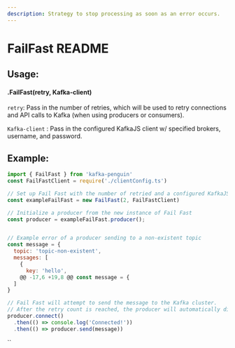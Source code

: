 ```yaml
---
description: Strategy to stop processing as soon as an error occurs.
---
```


# FailFast README

## Usage:

#### .FailFast\(retry, Kafka-client\)

`retry`: Pass in the number of retries, which will be used to retry connections and API calls to Kafka \(when using producers or consumers\).

`Kafka-client` : Pass in the configured KafkaJS client w/ specified brokers, username, and password.

## Example:

```javascript
import { FailFast } from 'kafka-penguin'
const FailFastClient = require('./clientConfig.ts')

// Set up Fail Fast with the number of retried and a configured KafkaJS client
const exampleFailFast = new FailFast(2, FailFastClient)

// Initialize a producer from the new instance of Fail Fast
const producer = exampleFailFast.producer();


// Example error of a producer sending to a non-existent topic
const message = {
  topic: 'topic-non-existent',
  messages: [
    {
      key: 'hello',
	@@ -17,6 +19,8 @@ const message = {
  ]
}

// Fail Fast will attempt to send the message to the Kafka cluster.
// After the retry count is reached, the producer will automatically disconnect and an error is thrown.
producer.connect()
  .then(() => console.log('Connected!'))
  .then(() => producer.send(message))
```

\`\`

